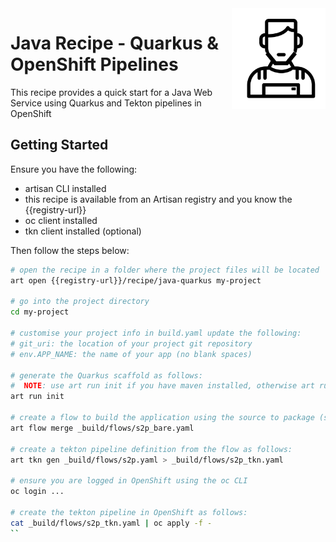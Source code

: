 <img src="https://github.com/gatblau/artisan/raw/master/artisan.png" width="150" align="right"/>

# Java Recipe - Quarkus & OpenShift Pipelines

This recipe provides a quick start for a Java Web Service using Quarkus and Tekton pipelines in OpenShift

## Getting Started

Ensure you have the following:
- artisan CLI installed
- this recipe is available from an Artisan registry and you know the {{registry-url}}
- oc client installed
- tkn client installed (optional)

Then follow the steps below:

```bash
# open the recipe in a folder where the project files will be located
art open {{registry-url}}/recipe/java-quarkus my-project

# go into the project directory
cd my-project

# customise your project info in build.yaml update the following:
# git_uri: the location of your project git repository
# env.APP_NAME: the name of your app (no blank spaces)

# generate the Quarkus scaffold as follows:
#  NOTE: use art run init if you have maven installed, otherwise art runc init
art run init

# create a flow to build the application using the source to package (s2p) template as follows:
art flow merge _build/flows/s2p_bare.yaml

# create a tekton pipeline definition from the flow as follows:
art tkn gen _build/flows/s2p.yaml > _build/flows/s2p_tkn.yaml

# ensure you are logged in OpenShift using the oc CLI
oc login ...

# create the tekton pipeline in OpenShift as follows:
cat _build/flows/s2p_tkn.yaml | oc apply -f -
``